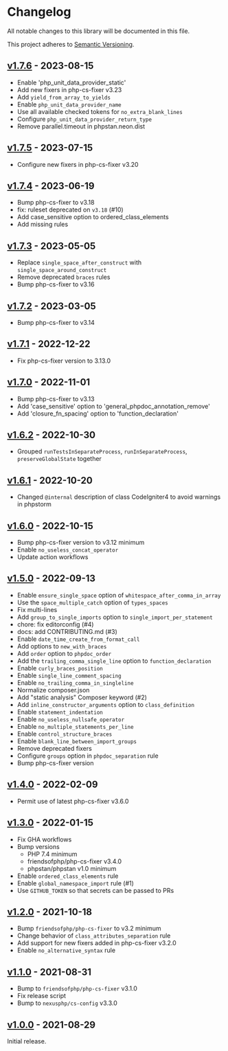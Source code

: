 # Changelog

All notable changes to this library will be documented in this file.

This project adheres to [Semantic Versioning](https://semver.org/spec/v2.0.0.html).

## [v1.7.6](https://github.com/CodeIgniter/coding-standard/compare/v1.7.5...v1.7.6) - 2023-08-15

- Enable 'php_unit_data_provider_static'
- Add new fixers in php-cs-fixer v3.23
- Add `yield_from_array_to_yields`
- Enable `php_unit_data_provider_name`
- Use all available checked tokens for `no_extra_blank_lines`
- Configure `php_unit_data_provider_return_type`
- Remove parallel.timeout in phpstan.neon.dist

## [v1.7.5](https://github.com/CodeIgniter/coding-standard/compare/v1.7.4...v1.7.5) - 2023-07-15

- Configure new fixers in php-cs-fixer v3.20

## [v1.7.4](https://github.com/CodeIgniter/coding-standard/compare/v1.7.3...v1.7.4) - 2023-06-19

- Bump php-cs-fixer to v3.18
- fix: ruleset deprecated on `v3.18` (#10)
- Add case_sensitive option to ordered_class_elements
- Add missing rules

## [v1.7.3](https://github.com/CodeIgniter/coding-standard/compare/v1.7.2...v1.7.3) - 2023-05-05

- Replace `single_space_after_construct` with `single_space_around_construct`
- Remove deprecated `braces` rules
- Bump php-cs-fixer to v3.16

## [v1.7.2](https://github.com/CodeIgniter/coding-standard/compare/v1.7.1...v1.7.2) - 2023-03-05

- Bump php-cs-fixer to v3.14

## [v1.7.1](https://github.com/CodeIgniter/coding-standard/compare/v1.7.0...v1.7.1) - 2022-12-22

- Fix php-cs-fixer version to 3.13.0

## [v1.7.0](https://github.com/CodeIgniter/coding-standard/compare/v1.6.2...v1.7.0) - 2022-11-01

- Bump php-cs-fixer to v3.13
- Add 'case_sensitive' option to 'general_phpdoc_annotation_remove'
- Add 'closure_fn_spacing' option to 'function_declaration'

## [v1.6.2](https://github.com/CodeIgniter/coding-standard/compare/v1.6.1...v1.6.2) - 2022-10-30

- Grouped `runTestsInSeparateProcess`, `runInSeparateProcess`, `preserveGlobalState` together

## [v1.6.1](https://github.com/CodeIgniter/coding-standard/compare/v1.6.0...v1.6.1) - 2022-10-20

- Changed `@internal` description of class CodeIgniter4 to avoid warnings in phpstorm

## [v1.6.0](https://github.com/CodeIgniter/coding-standard/compare/v1.5.0...v1.6.0) - 2022-10-15

- Bump php-cs-fixer version to v3.12 minimum
- Enable `no_useless_concat_operator`
- Update action workflows

## [v1.5.0](https://github.com/CodeIgniter/coding-standard/compare/v1.4.0...v1.5.0) - 2022-09-13

- Enable `ensure_single_space` option of `whitespace_after_comma_in_array`
- Use the `space_multiple_catch` option of `types_spaces`
- Fix multi-lines
- Add `group_to_single_imports` option to `single_import_per_statement`
- chore: fix editorconfig (#4)
- docs: add CONTRIBUTING.md (#3)
- Enable `date_time_create_from_format_call`
- Add options to `new_with_braces`
- Add `order` option to `phpdoc_order`
- Add the `trailing_comma_single_line` option to `function_declaration`
- Enable `curly_braces_position`
- Enable `single_line_comment_spacing`
- Enable `no_trailing_comma_in_singleline`
- Normalize composer.json
- Add "static analysis" Composer keyword (#2)
- Add `inline_constructor_arguments` option to `class_definition`
- Enable `statement_indentation`
- Enable `no_useless_nullsafe_operator`
- Enable `no_multiple_statements_per_line`
- Enable `control_structure_braces`
- Enable `blank_line_between_import_groups`
- Remove deprecated fixers
- Configure `groups` option in `phpdoc_separation` rule
- Bump php-cs-fixer version

## [v1.4.0](https://github.com/CodeIgniter/coding-standard/compare/v1.3.0...v1.4.0) - 2022-02-09

- Permit use of latest php-cs-fixer v3.6.0

## [v1.3.0](https://github.com/CodeIgniter/coding-standard/compare/v1.2.0...v1.3.0) - 2022-01-15

- Fix GHA workflows
- Bump versions
    - PHP 7.4 minimum
    - friendsofphp/php-cs-fixer v3.4.0
    - phpstan/phpstan v1.0 minimum
- Enable `ordered_class_elements` rule
- Enable `global_namespace_import` rule (#1)
- Use `GITHUB_TOKEN` so that secrets can be passed to PRs

## [v1.2.0](https://github.com/CodeIgniter/coding-standard/compare/v1.1.0...v1.2.0) - 2021-10-18

- Bump `friendsofphp/php-cs-fixer` to v3.2 minimum
- Change behavior of `class_attributes_separation` rule
- Add support for new fixers added in php-cs-fixer v3.2.0
- Enable `no_alternative_syntax` rule

## [v1.1.0](https://github.com/CodeIgniter/coding-standard/compare/v1.0.0...v1.1.0) - 2021-08-31

- Bump to `friendsofphp/php-cs-fixer` v3.1.0
- Fix release script
- Bump to `nexusphp/cs-config` v3.3.0

## [v1.0.0](https://github.com/CodeIgniter/coding-standard/releases/tag/v1.0.0) - 2021-08-29

Initial release.
